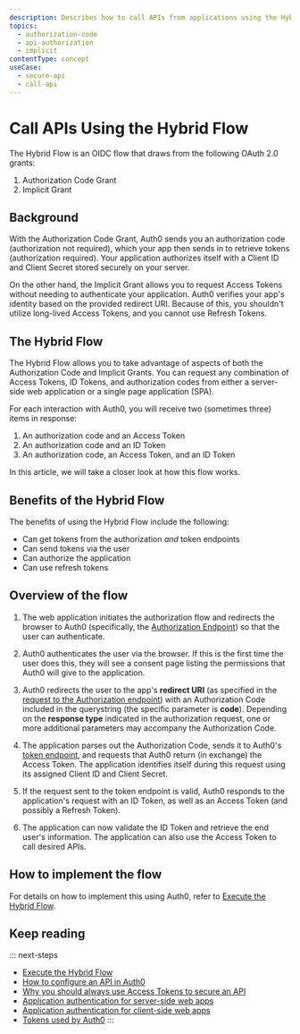 ```yaml
---
description: Describes how to call APIs from applications using the Hybrid Flow
topics:
  - authorization-code
  - api-authorization
  - implicit
contentType: concept
useCase:
  - secure-api
  - call-api
---
```

# Call APIs Using the Hybrid Flow

The Hybrid Flow is an OIDC flow that draws from the following OAuth 2.0 grants:

1. Authorization Code Grant
2. Implicit Grant

## Background

With the Authorization Code Grant, Auth0 sends you an authorization code (authorization not required), which your app then sends in to retrieve tokens (authorization required). Your application authorizes itself with a Client ID and Client Secret stored securely on your server.

On the other hand, the Implicit Grant allows you to request Access Tokens without needing to authenticate your application. Auth0 verifies your app's identity based on the provided redirect URI. Because of this, you shouldn't utilize long-lived Access Tokens, and you cannot use Refresh Tokens.

## The Hybrid Flow

The Hybrid Flow allows you to take advantage of aspects of both the Authorization Code and Implicit Grants. You can request any combination of Access Tokens, ID Tokens, and authorization codes from either a server-side web application or a single page application (SPA).

For each interaction with Auth0, you will receive two (sometimes three) items in response:

1. An authorization code and an Access Token
1. An authorization code and an ID Token
1. An authorization code, an Access Token, and an ID Token

In this article, we will take a closer look at how this flow works.

## Benefits of the Hybrid Flow

The benefits of using the Hybrid Flow include the following:

* Can get tokens from the authorization *and* token endpoints
* Can send tokens via the user
* Can authorize the application
* Can use refresh tokens

## Overview of the flow

1. The web application initiates the authorization flow and redirects the browser to Auth0 (specifically, the [Authorization Endpoint](/api/authentication#authorization-code-grant)) so that the user can authenticate.

1. Auth0 authenticates the user via the browser. If this is the first time the user does this, they will see a consent page listing the permissions that Auth0 will give to the application.

1. Auth0 redirects the user to the app's **redirect URI** (as specified in the [request to the Authorization endpoint](/api/authentication#authorization-code-grant)) with an Authorization Code included in the querystring (the specific parameter is **code**). Depending on the **response type** indicated in the authorization request, one or more additional parameters may accompany the Authorization Code.

1. The application parses out the Authorization Code, sends it to Auth0's [token endpoint](/api/authentication?http#authorization-code), and requests that Auth0 return (in exchange) the Access Token. The application identifies itself during this request using its assigned Client ID and Client Secret.

1. If the request sent to the token endpoint is valid, Auth0 responds to the application's request with an ID Token, as well as an Access Token (and possibly a Refresh Token).

1. The application can now validate the ID Token and retrieve the end user's information. The application can also use the Access Token to call desired APIs.

## How to implement the flow

For details on how to implement this using Auth0, refer to [Execute the Hybrid Flow](/api-auth/tutorials/hybrid-flow).

## Keep reading

::: next-steps
- [Execute the Hybrid Flow](/api-auth/tutorials/hybrid-flow)
- [How to configure an API in Auth0](/apis)
- [Why you should always use Access Tokens to secure an API](/api-auth/why-use-access-tokens-to-secure-apis)
- [Application authentication for server-side web apps](/application-auth/server-side-web)
- [Application authentication for client-side web apps](client-side-web)
- [Tokens used by Auth0](/tokens)
:::